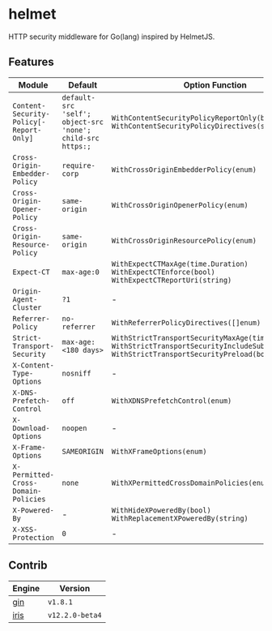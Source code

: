 # helmet
 HTTP security middleware for Go(lang) inspired by HelmetJS.

## Features

| Module | Default | Option Function | Docs |
| --- | --- | --- | --- |
| ``Content-Security-Policy[-Report-Only]`` | ``default-src 'self'; object-src 'none'; child-src https:;`` | ``WithContentSecurityPolicyReportOnly(bool)`` <br> ``WithContentSecurityPolicyDirectives(string)`` | [MDN](https://developer.mozilla.org/en-US/docs/Web/HTTP/CSP) |
| ``Cross-Origin-Embedder-Policy`` | ``require-corp`` | ``WithCrossOriginEmbedderPolicy(enum)`` | - |
| ``Cross-Origin-Opener-Policy`` | ``same-origin`` | ``WithCrossOriginOpenerPolicy(enum)`` | - |
| ``Cross-Origin-Resource-Policy`` | ``same-origin`` | ``WithCrossOriginResourcePolicy(enum)`` | - |
| ``Expect-CT`` | ``max-age:0`` | ``WithExpectCTMaxAge(time.Duration)`` <br> ``WithExpectCTEnforce(bool)`` <br> ``WithExpectCTReportUri(string)`` | [MDN](https://developer.mozilla.org/en-US/docs/Web/HTTP/Headers/Expect-CT) |
| ``Origin-Agent-Cluster`` | ``?1`` | - | - |
| ``Referrer-Policy`` | ``no-referrer`` | ``WithReferrerPolicyDirectives([]enum)`` | [MDN](https://developer.mozilla.org/en-US/docs/Web/HTTP/Headers/Referrer-Policy) |
| ``Strict-Transport-Security`` | ``max-age:<180 days>`` | ``WithStrictTransportSecurityMaxAge(time.Duration)`` <br> ``WithStrictTransportSecurityIncludeSubDomains(bool)`` <br> ``WithStrictTransportSecurityPreload(bool)`` | - |
| ``X-Content-Type-Options`` | ``nosniff`` | - | [MDN](https://developer.mozilla.org/en-US/docs/Web/HTTP/Headers/X-Content-Type-Options) |
| ``X-DNS-Prefetch-Control`` | ``off`` | ``WithXDNSPrefetchControl(enum)`` | [MDN](https://developer.mozilla.org/en-US/docs/Web/HTTP/Headers/X-DNS-Prefetch-Control) |
| ``X-Download-Options`` | ``noopen`` | - | - |
| ``X-Frame-Options`` | ``SAMEORIGIN`` | ``WithXFrameOptions(enum)`` | [MDN](https://developer.mozilla.org/en-US/docs/Web/HTTP/Headers/X-Frame-Options) |
| ``X-Permitted-Cross-Domain-Policies`` | ``none`` | ``WithXPermittedCrossDomainPolicies(enum)`` | - |
| ``X-Powered-By`` | - | ``WithHideXPoweredBy(bool)`` <br> ``WithReplacementXPoweredBy(string)`` | - |
| ``X-XSS-Protection`` | ``0`` | - | [MDN](https://developer.mozilla.org/en-US/docs/Web/HTTP/Headers/X-XSS-Protection) |

## Contrib
| Engine | Version |
| --- | --- |
| [gin](https://github.com/gin-gonic/gin) | ``v1.8.1`` |
| [iris](https://github.com/kataras/iris) | ``v12.2.0-beta4`` |
